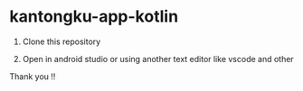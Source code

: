 # kantongku-app-kotlin

1. Clone this repository

2. Open in android studio or using another text editor like vscode and other

Thank you !!
